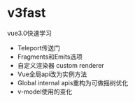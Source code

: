 # v3fast
vue3.0快速学习
- Teleport传送门
- Fragments和Emits选项
- 自定义渲染器 custom renderer
- Vue全局api改为实例方法
- Global internal apis重构为可做摇树优化
- v-model使用的变化

